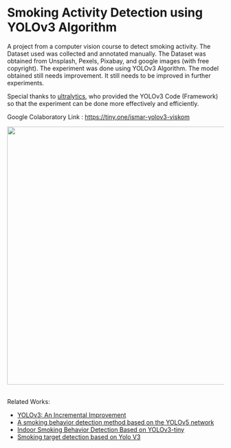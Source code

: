 # Smoking Activity Detection using YOLOv3 Algorithm

A project from a computer vision course to detect smoking activity. The Dataset used was collected and annotated manually. The Dataset was obtained from Unsplash, Pexels, Pixabay, and google images (with free copyright). The experiment was done using YOLOv3 Algorithm. The model obtained still needs improvement. It still needs to be improved in further experiments. 

Special thanks to <a href = "https://github.com/ultralytics/yolov3">ultralytics</a>, who provided the YOLOv3 Code (Framework) so that the experiment can be done more effectively and efficiently. 

Google Colaboratory Link : https://tiny.one/ismar-yolov3-viskom
<br>

<div align="center">
  <img src = "https://github.com/ismarapw/smoking-activity-detection-yolov3/blob/main/Evaluation/Test/SGD/val_batch0_pred.jpg" width = 600 />
</div>
<br>

Related Works:
<ul>
  <li><a href = "https://arxiv.org/abs/1804.02767">YOLOv3: An Incremental Improvement </a></li>
  <li><a href = "https://iopscience.iop.org/article/10.1088/1742-6596/2232/1/012001">A smoking behavior detection method based on the YOLOv5 network </a></li>
  <li><a href = "https://ieeexplore.ieee.org/document/8996951">Indoor Smoking Behavior Detection Based on YOLOv3-tiny </a></li>
  <li><a href = "https://ieeexplore.ieee.org/document/9421547">Smoking target detection based on Yolo V3 </a></li>
</ul>


